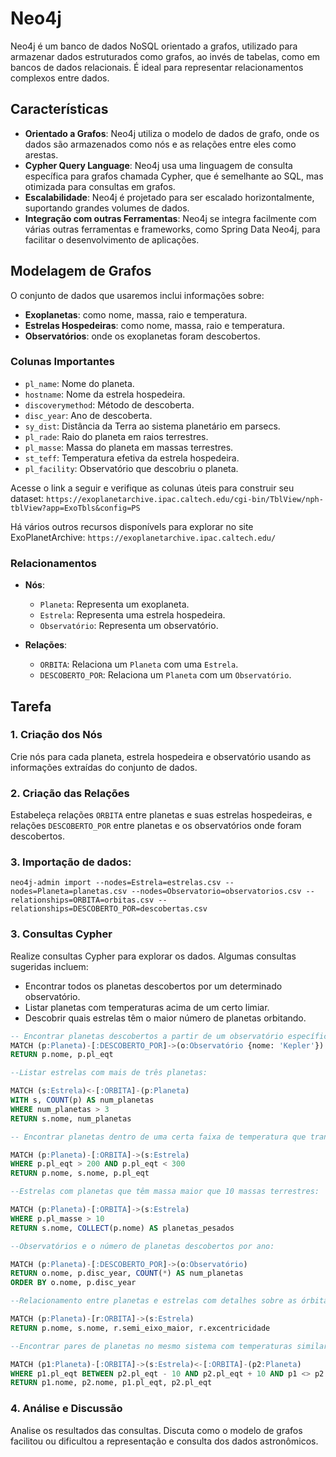# Neo4j

Neo4j é um banco de dados NoSQL orientado a grafos, utilizado para armazenar dados estruturados como grafos, ao invés de tabelas, como em bancos de dados relacionais. É ideal para representar relacionamentos complexos entre dados.

## Características

- **Orientado a Grafos**: Neo4j utiliza o modelo de dados de grafo, onde os dados são armazenados como nós e as relações entre eles como arestas.
- **Cypher Query Language**: Neo4j usa uma linguagem de consulta específica para grafos chamada Cypher, que é semelhante ao SQL, mas otimizada para consultas em grafos.
- **Escalabilidade**: Neo4j é projetado para ser escalado horizontalmente, suportando grandes volumes de dados.
- **Integração com outras Ferramentas**: Neo4j se integra facilmente com várias outras ferramentas e frameworks, como Spring Data Neo4j, para facilitar o desenvolvimento de aplicações.

<!--

## Instalação via Docker Compose

A instalação do Neo4j pode ser feita utilizando Docker Compose. Aqui estão os passos para instalar o Neo4j usando Docker Compose:

1. Crie um arquivo `docker-compose.yml` com o seguinte conteúdo:

```yaml
version: '3'

services:
  neo4j:
    image: neo4j:latest
    environment:
      NEO4J_AUTH: neo4j/password
    ports:
      - "7474:7474"
      - "7687:7687"
    volumes:
      - $HOME/neo4j/data:/data

-->

## Modelagem de Grafos

O conjunto de dados que usaremos inclui informações sobre:
- **Exoplanetas**: como nome, massa, raio e temperatura.
- **Estrelas Hospedeiras**: como nome, massa, raio e temperatura.
- **Observatórios**: onde os exoplanetas foram descobertos.

### Colunas Importantes
- `pl_name`: Nome do planeta.
- `hostname`: Nome da estrela hospedeira.
- `discoverymethod`: Método de descoberta.
- `disc_year`: Ano de descoberta.
- `sy_dist`: Distância da Terra ao sistema planetário em parsecs.
- `pl_rade`: Raio do planeta em raios terrestres.
- `pl_masse`: Massa do planeta em massas terrestres.
- `st_teff`: Temperatura efetiva da estrela hospedeira.
- `pl_facility`: Observatório que descobriu o planeta.

Acesse o link a seguir e verifique as colunas úteis para construir seu dataset: `https://exoplanetarchive.ipac.caltech.edu/cgi-bin/TblView/nph-tblView?app=ExoTbls&config=PS`

Há vários outros recursos disponívels para explorar no site ExoPlanetArchive: `https://exoplanetarchive.ipac.caltech.edu/`


### Relacionamentos

- **Nós**:
  - `Planeta`: Representa um exoplaneta.
  - `Estrela`: Representa uma estrela hospedeira.
  - `Observatório`: Representa um observatório.

- **Relações**:
  - `ORBITA`: Relaciona um `Planeta` com uma `Estrela`.
  - `DESCOBERTO_POR`: Relaciona um `Planeta` com um `Observatório`.

## Tarefa 

### 1. Criação dos Nós
Crie nós para cada planeta, estrela hospedeira e observatório usando as informações extraídas do conjunto de dados.

### 2. Criação das Relações
Estabeleça relações `ORBITA` entre planetas e suas estrelas hospedeiras, e relações `DESCOBERTO_POR` entre planetas e os observatórios onde foram descobertos.

### 3. Importação de dados:

`neo4j-admin import --nodes=Estrela=estrelas.csv --nodes=Planeta=planetas.csv --nodes=Observatorio=observatorios.csv --relationships=ORBITA=orbitas.csv --relationships=DESCOBERTO_POR=descobertas.csv`

### 3. Consultas Cypher
Realize consultas Cypher para explorar os dados. Algumas consultas sugeridas incluem:

- Encontrar todos os planetas descobertos por um determinado observatório.
- Listar planetas com temperaturas acima de um certo limiar.
- Descobrir quais estrelas têm o maior número de planetas orbitando.

```sql
-- Encontrar planetas descobertos a partir de um observatório específico:
MATCH (p:Planeta)-[:DESCOBERTO_POR]->(o:Observatório {nome: 'Kepler'})
RETURN p.nome, p.pl_eqt
```

```sql
--Listar estrelas com mais de três planetas:

MATCH (s:Estrela)<-[:ORBITA]-(p:Planeta)
WITH s, COUNT(p) AS num_planetas
WHERE num_planetas > 3
RETURN s.nome, num_planetas
```

```sql
-- Encontrar planetas dentro de uma certa faixa de temperatura que transitem sua estrela:

MATCH (p:Planeta)-[:ORBITA]->(s:Estrela)
WHERE p.pl_eqt > 200 AND p.pl_eqt < 300
RETURN p.nome, s.nome, p.pl_eqt
```

```sql
--Estrelas com planetas que têm massa maior que 10 massas terrestres:

MATCH (p:Planeta)-[:ORBITA]->(s:Estrela)
WHERE p.pl_masse > 10
RETURN s.nome, COLLECT(p.nome) AS planetas_pesados
```

```sql
--Observatórios e o número de planetas descobertos por ano:

MATCH (p:Planeta)-[:DESCOBERTO_POR]->(o:Observatório)
RETURN o.nome, p.disc_year, COUNT(*) AS num_planetas
ORDER BY o.nome, p.disc_year
```

```sql
--Relacionamento entre planetas e estrelas com detalhes sobre as órbitas:

MATCH (p:Planeta)-[r:ORBITA]->(s:Estrela)
RETURN p.nome, s.nome, r.semi_eixo_maior, r.excentricidade
```

```sql
--Encontrar pares de planetas no mesmo sistema com temperaturas similares:

MATCH (p1:Planeta)-[:ORBITA]->(s:Estrela)<-[:ORBITA]-(p2:Planeta)
WHERE p1.pl_eqt BETWEEN p2.pl_eqt - 10 AND p2.pl_eqt + 10 AND p1 <> p2
RETURN p1.nome, p2.nome, p1.pl_eqt, p2.pl_eqt
```

### 4. Análise e Discussão
Analise os resultados das consultas. Discuta como o modelo de grafos facilitou ou dificultou a representação e consulta dos dados astronômicos.
